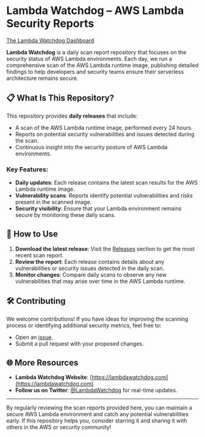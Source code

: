 # Lambda Watchdog – AWS Lambda Security Reports

[The Lambda Watchdog Dashboard](https://lambdawatchdog.com/)

**Lambda Watchdog** is a daily scan report repository that focuses on the security status of AWS Lambda environments. Each day, we run a comprehensive scan of the AWS Lambda runtime image, publishing detailed findings to help developers and security teams ensure their serverless architecture remains secure.

## 📋 What Is This Repository?

This repository provides **daily releases** that include:
- A scan of the AWS Lambda runtime image, performed every 24 hours.
- Reports on potential security vulnerabilities and issues detected during the scan.
- Continuous insight into the security posture of AWS Lambda environments.

### Key Features:
- **Daily updates**: Each release contains the latest scan results for the AWS Lambda runtime image.
- **Vulnerability scans**: Reports identify potential vulnerabilities and risks present in the scanned image.
- **Security visibility**: Ensure that your Lambda environment remains secure by monitoring these daily scans.

## 🚀 How to Use

1. **Download the latest release**: Visit the [Releases](https://github.com/the-lambda-watchdog/AWS-Lambda-Security-Reports/releases) section to get the most recent scan report.
2. **Review the report**: Each release contains details about any vulnerabilities or security issues detected in the daily scan.
3. **Monitor changes**: Compare daily scans to observe any new vulnerabilities that may arise over time in the AWS Lambda runtime.

## 🛠️ Contributing

We welcome contributions! If you have ideas for improving the scanning process or identifying additional security metrics, feel free to:
- Open an [issue](https://github.com/the-lambda-watchdog/AWS-Lambda-Security-Reports/issues).
- Submit a pull request with your proposed changes.

## 🌐 More Resources

- **Lambda Watchdog Website**: [https://lambdawatchdog.com](https://lambdawatchdog.com)
- **Follow us on Twitter**: [@LambdaWatchdog](https://twitter.com/LambdaWatchdog) for real-time updates.

---

By regularly reviewing the scan reports provided here, you can maintain a secure AWS Lambda environment and catch any potential vulnerabilities early. If this repository helps you, consider starring it and sharing it with others in the AWS or security community!
